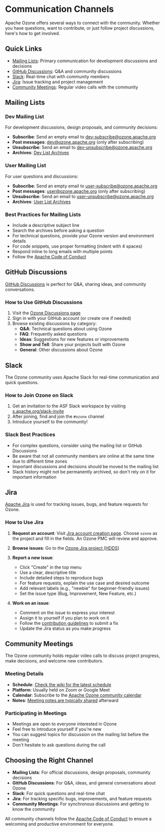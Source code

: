 # Communication Channels

Apache Ozone offers several ways to connect with the community. Whether you have questions, want to contribute, or just follow project discussions, here's how to get involved.

## Quick Links

- [Mailing Lists](#mailing-lists): Primary communication for development discussions and decisions
- [GitHub Discussions](#github-discussions): Q&A and community discussions
- [Slack](#slack): Real-time chat with community members
- [Jira](#jira): Issue tracking and project management
- [Community Meetings](#community-meetings): Regular video calls with the community

## Mailing Lists

### Dev Mailing List

For development discussions, design proposals, and community decisions:

- **Subscribe**: Send an empty email to [dev-subscribe@ozone.apache.org](mailto:dev-subscribe@ozone.apache.org)
- **Post messages**: [dev@ozone.apache.org](mailto:dev@ozone.apache.org) (only after subscribing)
- **Unsubscribe**: Send an email to [dev-unsubscribe@ozone.apache.org](mailto:dev-unsubscribe@ozone.apache.org)
- **Archives**: [Dev List Archives](https://lists.apache.org/list.html?dev@ozone.apache.org)

### User Mailing List

For user questions and discussions:

- **Subscribe**: Send an empty email to [user-subscribe@ozone.apache.org](mailto:user-subscribe@ozone.apache.org)
- **Post messages**: [user@ozone.apache.org](mailto:user@ozone.apache.org) (only after subscribing)
- **Unsubscribe**: Send an email to [user-unsubscribe@ozone.apache.org](mailto:user-unsubscribe@ozone.apache.org)
- **Archives**: [User List Archives](https://lists.apache.org/list.html?user@ozone.apache.org)

### Best Practices for Mailing Lists

- Include a descriptive subject line
- Search the archives before asking a question
- For technical questions, provide your Ozone version and environment details
- For code snippets, use proper formatting (indent with 4 spaces)
- Respond inline to long emails with multiple points
- Follow the [Apache Code of Conduct](https://www.apache.org/foundation/policies/conduct.html)

## GitHub Discussions

[GitHub Discussions](https://github.com/apache/ozone/discussions) is perfect for Q&A, sharing ideas, and community conversations.

### How to Use GitHub Discussions

1. Visit the [Ozone Discussions page](https://github.com/apache/ozone/discussions)
2. Sign in with your GitHub account (or create one if needed)
3. Browse existing discussions by category:
   - **Q&A**: Technical questions about using Ozone
   - **FAQ**: Frequently asked questions
   - **Ideas**: Suggestions for new features or improvements
   - **Show and Tell**: Share your projects built with Ozone
   - **General**: Other discussions about Ozone

## Slack

The Ozone community uses Apache Slack for real-time communication and quick questions.

### How to Join Ozone on Slack

1. Get an invitation to the ASF Slack workspace by visiting [s.apache.org/slack-invite](http://s.apache.org/slack-invite)
2. After joining, find and join the `#ozone` channel
3. Introduce yourself to the community!

### Slack Best Practices

- For complex questions, consider using the mailing list or GitHub Discussions
- Be aware that not all community members are online at the same time due to different time zones
- Important discussions and decisions should be moved to the mailing list
- Slack history might not be permanently archived, so don't rely on it for important information

## Jira

[Apache Jira](https://issues.apache.org/jira/projects/HDDS/) is used for tracking issues, bugs, and feature requests for Ozone.

### How to Use Jira

1. **Request an account**: Visit [Jira account creation page](https://selfserve.apache.org/jira-account.html). Choose `ozone` as the project and fill in the fields. An Ozone PMC will review and approve.

2. **Browse issues**: Go to the [Ozone Jira project (HDDS)](https://issues.apache.org/jira/projects/HDDS/)

3. **Report a new issue**:
   - Click "Create" in the top menu
   - Use a clear, descriptive title
   - Include detailed steps to reproduce bugs
   - For feature requests, explain the use case and desired outcome
   - Add relevant labels (e.g., "newbie" for beginner-friendly issues)
   - Set the issue type (Bug, Improvement, New Feature, etc.)

4. **Work on an issue**:
   - Comment on the issue to express your interest
   - Assign it to yourself if you plan to work on it
   - Follow the [contribution guidelines](how-to-contribute) to submit a fix
   - Update the Jira status as you make progress

## Community Meetings

The Ozone community holds regular video calls to discuss project progress, make decisions, and welcome new contributors.

### Meeting Details

- **Schedule**: [Check the wiki for the latest schedule](https://cwiki.apache.org/confluence/display/OZONE/Ozone+Community+Calls)
- **Platform**: Usually held on Zoom or Google Meet
- **Calendar**: Subscribe to the [Apache Ozone community calendar](https://calendar.google.com/calendar/embed?src=0h8p6160kkv57mvv0gahqpnr5c%40group.calendar.google.com)
- **Notes**: [Meeting notes are typically shared](https://github.com/apache/ozone/discussions/categories/community-sync-meetings) afterward

### Participating in Meetings

- Meetings are open to everyone interested in Ozone
- Feel free to introduce yourself if you're new
- You can suggest topics for discussion on the mailing list before the meeting
- Don't hesitate to ask questions during the call

## Choosing the Right Channel

- **Mailing Lists**: For official discussions, design proposals, community decisions
- **GitHub Discussions**: For Q&A, ideas, and general conversations about Ozone
- **Slack**: For quick questions and real-time chat
- **Jira**: For tracking specific bugs, improvements, and feature requests
- **Community Meetings**: For synchronous discussions and getting to know the community

All community channels follow the [Apache Code of Conduct](https://www.apache.org/foundation/policies/conduct.html) to ensure a welcoming and productive environment for everyone.
